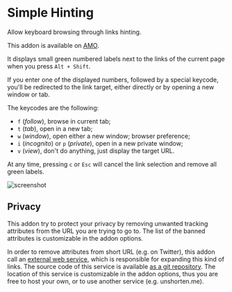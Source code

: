 # Simple Hinting

Allow keyboard browsing through links hinting.

This addon is available on
[AMO](https://addons.mozilla.org/en-US/firefox/addon/simple-hinting/).

It displays small green numbered labels next to the links of the current
page when you press `Alt + Shift`.

If you enter one of the displayed numbers, followed by a special
keycode, you'll be redirected to the link target, either directly or by
opening a new window or tab.

The keycodes are the following:

- `f` (*follow*), browse in current tab;
- `t` (*tab*), open in a new tab;
- `w` (*window*), open either a new window;
  browser preference;
- `i` (*incognito*) or `p` (*private*), open in a new private window;
- `v` (*view*), don't do anything, just display the target URL.

At any time, pressing `c` or `Esc` will cancel the link selection and
remove all green labels.

![screenshot](https://git.deparis.io/simple_hinting/plain/img/screen.png)

## Privacy

This addon try to protect your privacy by removing unwanted tracking
attributes from the URL you are trying to go to. The list of the banned
attributes is customizable in the addon options.

In order to remove attributes from short URL (e.g. on Twitter), this
addon call an [external web service](https://unshorten.deparis.io/),
which is responsible for expanding this kind of links. The source code
of this service is available [as a git repository](https://git.deparis.io/unshorten/).
The location of this service is customizable in the addon options, thus
you are free to host your own, or to use another service
(e.g. unshorten.me).
